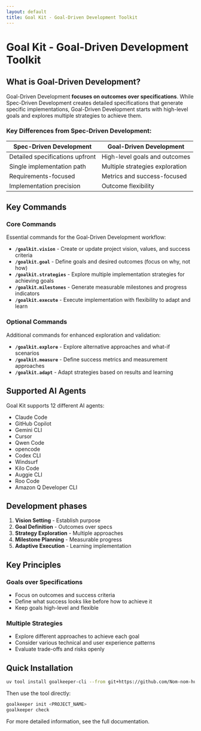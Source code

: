 ```yaml
---
layout: default
title: Goal Kit - Goal-Driven Development Toolkit
---
```


# Goal Kit - Goal-Driven Development Toolkit

## What is Goal-Driven Development?

Goal-Driven Development **focuses on outcomes over specifications**. While Spec-Driven Development creates detailed specifications that generate specific implementations, Goal-Driven Development starts with high-level goals and explores multiple strategies to achieve them.

### Key Differences from Spec-Driven Development:

| Spec-Driven Development | Goal-Driven Development |
|------------------------|------------------------|
| Detailed specifications upfront | High-level goals and outcomes |
| Single implementation path | Multiple strategies exploration |
| Requirements-focused | Metrics and success-focused |
| Implementation precision | Outcome flexibility |

## Key Commands

### Core Commands

Essential commands for the Goal-Driven Development workflow:

- **`/goalkit.vision`** - Create or update project vision, values, and success criteria
- **`/goalkit.goal`** - Define goals and desired outcomes (focus on why, not how)
- **`/goalkit.strategies`** - Explore multiple implementation strategies for achieving goals
- **`/goalkit.milestones`** - Generate measurable milestones and progress indicators
- **`/goalkit.execute`** - Execute implementation with flexibility to adapt and learn

### Optional Commands

Additional commands for enhanced exploration and validation:

- **`/goalkit.explore`** - Explore alternative approaches and what-if scenarios
- **`/goalkit.measure`** - Define success metrics and measurement approaches
- **`/goalkit.adapt`** - Adapt strategies based on results and learning

## Supported AI Agents

Goal Kit supports 12 different AI agents:

- Claude Code
- GitHub Copilot
- Gemini CLI
- Cursor
- Qwen Code
- opencode
- Codex CLI
- Windsurf
- Kilo Code
- Auggie CLI
- Roo Code
- Amazon Q Developer CLI

## Development phases

1. **Vision Setting** - Establish purpose
2. **Goal Definition** - Outcomes over specs
3. **Strategy Exploration** - Multiple approaches
4. **Milestone Planning** - Measurable progress
5. **Adaptive Execution** - Learning implementation

## Key Principles

### Goals over Specifications
- Focus on outcomes and success criteria
- Define what success looks like before how to achieve it
- Keep goals high-level and flexible

### Multiple Strategies
- Explore different approaches to achieve each goal
- Consider various technical and user experience patterns
- Evaluate trade-offs and risks openly

## Quick Installation

```bash
uv tool install goalkeeper-cli --from git+https://github.com/Nom-nom-hub/goal-kit.git
```

Then use the tool directly:

```bash
goalkeeper init <PROJECT_NAME>
goalkeeper check
```

For more detailed information, see the full documentation.